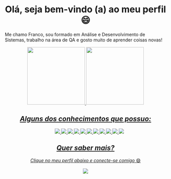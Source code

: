 <h1 align="center"> Olá, seja bem-vindo (a) ao meu perfil 😄 </h1>
<p>Me chamo Franco, sou formado em Análise e Desenvolvimento de Sistemas, trabalho na área de QA e gosto muito de aprender coisas novas!</p>

<div align="center">
<a href="https://github.com/FrancoRoldao">
<img height="180em" src="https://github-readme-stats.vercel.app/api?username=FrancoRoldao&show_icons=true&theme=dark&count_private=true"/>
<img height="180em" src="https://github-readme-stats.vercel.app/api/top-langs/?username=FrancoRoldao&layout=compact&langs_count=7&theme=dark"/>

 
 
 ## _Alguns dos conhecimentos que possuo:_
<ul>
 <img src="https://img.shields.io/badge/-cypress-%23E5E5E5?style=for-the-badge&logo=cypress&logoColor=058a5e"></img>
 <img src="https://img.shields.io/badge/-selenium-%43B02A?style=for-the-badge&logo=selenium&logoColor=white"></img>
<img src="https://img.shields.io/badge/git-%23F05033.svg?style=for-the-badge&logo=git&logoColor=white"></img>
 <img src="https://img.shields.io/badge/jira-%230A0FFF.svg?style=for-the-badge&logo=jira&logoColor=white"></img>
 <img src="https://img.shields.io/badge/JavaScript-F7DF1E?style=for-the-badge&logo=javascript&logoColor=black"></img>
 <img src="https://img.shields.io/badge/java-%23ED8B00.svg?style=for-the-badge&logo=java&logoColor=white"></img>
  <img src="https://img.shields.io/badge/HTML5-E34F26?style=for-the-badge&logo=html5&logoColor=white"></img>
    <img src="https://img.shields.io/badge/mysql-%2300f.svg?style=for-the-badge&logo=mysql&logoColor=white"></img>
      <img src="https://img.shields.io/badge/figma-%23F24E1E.svg?style=for-the-badge&logo=figma&logoColor=white"></img>
        <img src="https://img.shields.io/badge/Microsoft_Excel-217346?style=for-the-badge&logo=microsoft-excel&logoColor=white"></img>
          <img src="https://img.shields.io/badge/-JUnit-red"></img>
           </ul>

## _Quer saber mais?_
_Clique no meu perfil abaixo e conecte-se comigo_  😄</br>
</br>
<a href="https://www.linkedin.com/in/francoroldao/"><img src="https://img.shields.io/badge/LinkedIn-0077B5?style=for-the-badge&logo=linkedin&logoColor=white"></img></a>


